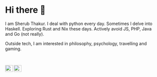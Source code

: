
# Hi there 👋

I am Sherub Thakur. I deal with python every day. Sometimes I delve into Haskell.
Exploring Rust and Nix these days. Actively avoid JS, PHP, Java and Go (not really).

Outside tech, I am interested in philosophy, psychology, travelling and gaming.

<br />

<a href="https://twitter.com/sherubthakur">                   <img align="left" alt="Sherub's Twitter"   height="22px" width="25px" src="https://cdn.jsdelivr.net/npm/simple-icons@v3/icons/twitter.svg" />  </a>
<a href="https://www.linkedin.com/in/sherub-thakur-695175b1/"><img align="left" alt="Sherub's LinkdeIN"  height="22px" width="25px" src="https://cdn.jsdelivr.net/npm/simple-icons@v3/icons/linkedin.svg" /> </a>
